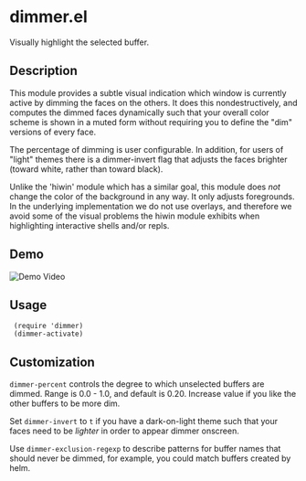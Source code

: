# dimmer.el

Visually highlight the selected buffer.

## Description

This module provides a subtle visual indication which window is
currently active by dimming the faces on the others.  It does this
nondestructively, and computes the dimmed faces dynamically such
that your overall color scheme is shown in a muted form without
requiring you to define the "dim" versions of every face.

The percentage of dimming is user configurable.  In addition, for
users of "light" themes there is a dimmer-invert flag that adjusts
the faces brighter (toward white, rather than toward black).

Unlike the 'hiwin' module which has a similar goal, this module
does *not* change the color of the background in any way.  It only
adjusts foregrounds.  In the underlying implementation we do not
use overlays, and therefore we avoid some of the visual problems
the hiwin module exhibits when highlighting interactive shells
and/or repls.

## Demo

![Demo Video](https://github.com/gonewest818/dimmer.el/raw/master/doc/dimmer-demo.gif)

## Usage

     (require 'dimmer)
     (dimmer-activate)

## Customization

`dimmer-percent` controls the degree to which unselected buffers are dimmed.
Range is 0.0 - 1.0, and default is 0.20.  Increase value if you like the other
buffers to be more dim.

Set `dimmer-invert` to `t` if you have a dark-on-light theme such that your
faces need to be *lighter* in order to appear dimmer onscreen.

Use `dimmer-exclusion-regexp` to describe patterns for buffer names that
should never be dimmed, for example, you could match buffers created by helm.
